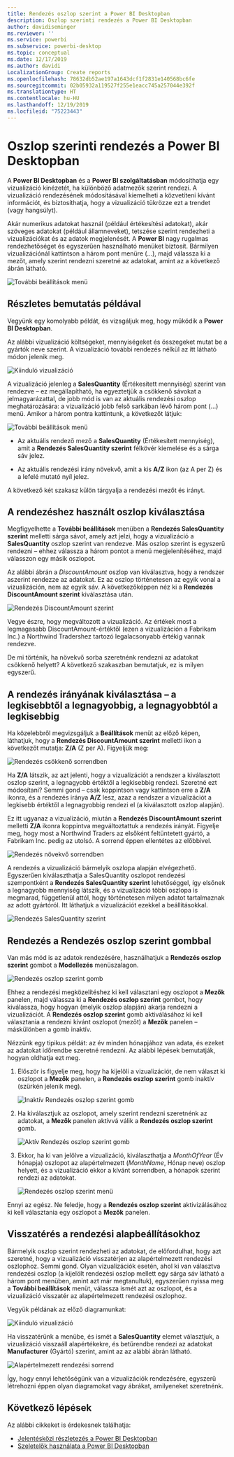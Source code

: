 ```yaml
---
title: Rendezés oszlop szerint a Power BI Desktopban
description: Oszlop szerinti rendezés a Power BI Desktopban
author: davidiseminger
ms.reviewer: ''
ms.service: powerbi
ms.subservice: powerbi-desktop
ms.topic: conceptual
ms.date: 12/17/2019
ms.author: davidi
LocalizationGroup: Create reports
ms.openlocfilehash: 78632db52ae197a1643dcf1f2831e140568bc6fe
ms.sourcegitcommit: 02b05932a119527f255e1eacc745a257044e392f
ms.translationtype: HT
ms.contentlocale: hu-HU
ms.lasthandoff: 12/19/2019
ms.locfileid: "75223443"
---
```

# <a name="sort-by-column-in-power-bi-desktop"></a>Oszlop szerinti rendezés a Power BI Desktopban
A **Power BI Desktopban** és a **Power BI szolgáltatásban** módosíthatja egy vizualizáció kinézetét, ha különböző adatmezők szerint rendezi. A vizualizáció rendezésének módosításával kiemelheti a közvetíteni kívánt információt, és biztosíthatja, hogy a vizualizáció tükrözze ezt a trendet (vagy hangsúlyt).

Akár numerikus adatokat használ (például értékesítési adatokat), akár szöveges adatokat (például államneveket), tetszése szerint rendezheti a vizualizációkat és az adatok megjelenését.  A **Power BI** nagy rugalmas rendezhetőséget és egyszerűen használható menüket biztosít. Bármilyen vizualizációnál kattintson a három pont menüre (...), majd válassza ki a mezőt, amely szerint rendezni szeretné az adatokat, amint az a következő ábrán látható.

![További beállítások menü](media/desktop-sort-by-column/sortbycolumn_2.png)

## <a name="more-depth-and-an-example"></a>Részletes bemutatás példával
Vegyünk egy komolyabb példát, és vizsgáljuk meg, hogy működik a **Power BI Desktopban**.

Az alábbi vizualizáció költségeket, mennyiségeket és összegeket mutat be a gyártók neve szerint. A vizualizáció további rendezés nélkül az itt látható módon jelenik meg.

![Kiinduló vizualizáció](media/desktop-sort-by-column/sortbycolumn_1.png)

A vizualizáció jelenleg a **SalesQuantity** (Értékesített mennyiség) szerint van rendezve – ez megállapítható, ha egyeztetjük a csökkenő sávokat a jelmagyarázattal, de jobb mód is van az aktuális rendezési oszlop meghatározására: a vizualizáció jobb felső sarkában lévő három pont (...) menü. Amikor a három pontra kattintunk, a következőt látjuk:

![További beállítások menü](media/desktop-sort-by-column/sortbycolumn_2.png)

* Az aktuális rendező mező a **SalesQuantity** (Értékesített mennyiség), amit a **Rendezés SalesQuantity szerint** félkövér kiemelése és a sárga sáv jelez. 

* Az aktuális rendezési irány növekvő, amit a kis **A/Z** ikon (az A per Z) és a lefelé mutató nyíl jelez.

A következő két szakasz külön tárgyalja a rendezési mezőt és irányt.

## <a name="selecting-which-column-to-use-for-sorting"></a>A rendezéshez használt oszlop kiválasztása
Megfigyelhette a **További beállítások** menüben a **Rendezés SalesQuantity szerint** melletti sárga sávot, amely azt jelzi, hogy a vizualizáció a **SalesQuantity** oszlop szerint van rendezve. Más oszlop szerint is egyszerű rendezni – ehhez válassza a három pontot a menü megjelenítéséhez, majd válasszon egy másik oszlopot.

Az alábbi ábrán a *DiscountAmount* oszlop van kiválasztva, hogy a rendszer aszerint rendezze az adatokat. Ez az oszlop történetesen az egyik vonal a vizualizáción, nem az egyik sáv. A következőképpen néz ki a **Rendezés DiscountAmount szerint** kiválasztása után.

![Rendezés DiscountAmount szerint](media/desktop-sort-by-column/sortbycolumn_3.png)

Vegye észre, hogy megváltozott a vizualizáció. Az értékek most a legmagasabb DiscountAmount-értéktől (ezen a vizualizáción a Fabrikam Inc.) a Northwind Tradershez tartozó legalacsonyabb értékig vannak rendezve. 

De mi történik, ha növekvő sorba szeretnénk rendezni az adatokat csökkenő helyett? A következő szakaszban bemutatjuk, ez is milyen egyszerű.

## <a name="selecting-the-sort-order---smallest-to-largest-largest-to-smallest"></a>A rendezés irányának kiválasztása – a legkisebbtől a legnagyobbig, a legnagyobbtól a legkisebbig
Ha közelebbről megvizsgáljuk a **Beállítások** menüt az előző képen, láthatjuk, hogy a **Rendezés DiscountAmount szerint** melletti ikon a következőt mutatja: **Z/A** (Z per A). Figyeljük meg:

![Rendezés csökkenő sorrendben](media/desktop-sort-by-column/sortbycolumn_4.png)

Ha **Z/A** látszik, az azt jelenti, hogy a vizualizációt a rendszer a kiválasztott oszlop szerint, a legnagyobb értéktől a legkisebbig rendezi. Szeretné ezt módosítani? Semmi gond – csak koppintson vagy kattintson erre a **Z/A** ikonra, és a rendezés iránya **A/Z** lesz, azaz a rendszer a vizualizációt a legkisebb értéktől a legnagyobbig rendezi el (a kiválasztott oszlop alapján).

Ez itt ugyanaz a vizualizáció, miután a **Rendezés DiscountAmount szerint** melletti **Z/A** ikonra koppintva megváltoztattuk a rendezés irányát. Figyelje meg, hogy most a Northwind Traders az elsőként feltüntetett gyártó, a Fabrikam Inc. pedig az utolsó. A sorrend éppen ellentétes az előbbivel.

![Rendezés növekvő sorrendben](media/desktop-sort-by-column/sortbycolumn_5.png)

A rendezés a vizualizáció bármelyik oszlopa alapján elvégezhető. Egyszerűen kiválaszthatja a SalesQuantity oszlopot rendezési szempontként a **Rendezés SalesQuantity szerint** lehetőséggel, így elsőnek a legnagyobb mennyiség látszik, és a vizualizáció többi oszlopa is megmarad, függetlenül attól, hogy történetesen milyen adatot tartalmaznak az adott gyártóról. Itt láthatjuk a vizualizációt ezekkel a beállításokkal.

![Rendezés SalesQuantity szerint](media/desktop-sort-by-column/sortbycolumn_6.png)

## <a name="sort-using-the-sort-by-column-button"></a>Rendezés a Rendezés oszlop szerint gombbal
Van más mód is az adatok rendezésére, használhatjuk a **Rendezés oszlop szerint** gombot a **Modellezés** menüszalagon.

![Rendezés oszlop szerint gomb](media/desktop-sort-by-column/sortbycolumn_8.png)

Ehhez a rendezési megközelítéshez ki kell választani egy oszlopot a **Mezők** panelen, majd válassza ki a **Rendezés oszlop szerint** gombot, hogy kiválassza, hogy hogyan (melyik oszlop alapján) akarja rendezni a vizualizációt. A **Rendezés oszlop szerint** gomb aktiválásához ki kell választania a rendezni kívánt oszlopot (mezőt) a **Mezők** panelen – máskülönben a gomb inaktív.

Nézzünk egy tipikus példát: az év minden hónapjához van adata, és ezeket az adatokat időrendbe szeretné rendezni. Az alábbi lépések bemutatják, hogyan oldhatja ezt meg.

1. Először is figyelje meg, hogy ha kijelöli a vizualizációt, de nem választ ki oszlopot a **Mezők** panelen, a **Rendezés oszlop szerint** gomb inaktív (szürkén jelenik meg).
   
   ![Inaktív Rendezés oszlop szerint gomb](media/desktop-sort-by-column/sortbycolumn_9.png)

2. Ha kiválasztjuk az oszlopot, amely szerint rendezni szeretnénk az adatokat, a **Mezők** panelen aktívvá válik a **Rendezés oszlop szerint** gomb.
   
   ![Aktív Rendezés oszlop szerint gomb](media/desktop-sort-by-column/sortbycolumn_10.png)
3. Ekkor, ha ki van jelölve a vizualizáció, kiválaszthatja a *MonthOfYear* (Év hónapja) oszlopot az alapértelmezett (*MonthName*, Hónap neve) oszlop helyett, és a vizualizáció ekkor a kívánt sorrendben, a hónapok szerint rendezi az adatokat.
   
   ![Rendezés oszlop szerint menü](media/desktop-sort-by-column/sortbycolumn_11.png)

Ennyi az egész. Ne feledje, hogy a **Rendezés oszlop szerint** aktivizálásához ki kell választania egy oszlopot a **Mezők** panelen.

## <a name="getting-back-to-default-column-for-sorting"></a>Visszatérés a rendezési alapbeállításokhoz
Bármelyik oszlop szerint rendezheti az adatokat, de előfordulhat, hogy azt szeretné, hogy a vizualizáció visszatérjen az alapértelmezett rendezési oszlophoz. Semmi gond. Olyan vizualizációk esetén, ahol ki van választva rendezési oszlop (a kijelölt rendezési oszlop mellett egy sárga sáv látható a három pont menüben, amint azt már megtanultuk), egyszerűen nyissa meg a **További beállítások** menüt, válassza ismét azt az oszlopot, és a vizualizáció visszatér az alapértelmezett rendezési oszlophoz.

Vegyük példának az előző diagramunkat:

![Kiinduló vizualizáció](media/desktop-sort-by-column/sortbycolumn_6.png)

Ha visszatérünk a menübe, és ismét a **SalesQuantity** elemet választjuk, a vizualizáció visszaáll alapértékekre, és betűrendbe rendezi az adatokat **Manufacturer** (Gyártó) szerint, amint az az alábbi ábrán látható.

![Alapértelmezett rendezési sorrend](media/desktop-sort-by-column/sortbycolumn_7.png)

Így, hogy ennyi lehetőségünk van a vizualizációk rendezésére, egyszerű létrehozni éppen olyan diagramokat vagy ábrákat, amilyeneket szeretnénk.

## <a name="next-steps"></a>Következő lépések

Az alábbi cikkeket is érdekesnek találhatja:

* [Jelentésközi részletezés a Power BI Desktopban](desktop-cross-report-drill-through.md)
* [Szeletelők használata a Power BI Desktopban](visuals/power-bi-visualization-slicers.md)

